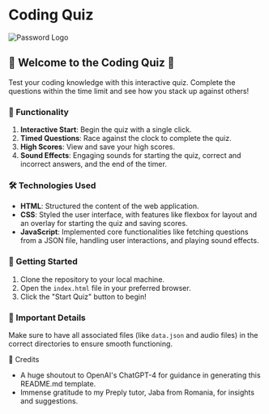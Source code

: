 # Coding Quiz

![Password Logo](.png)

## 🌟 Welcome to the Coding Quiz 🌟
Test your coding knowledge with this interactive quiz. Complete the questions within the time limit and see how you stack up against others!

### 📝 Functionality

1. **Interactive Start**: Begin the quiz with a single click.
2. **Timed Questions**: Race against the clock to complete the quiz.
3. **High Scores**: View and save your high scores.
4. **Sound Effects**: Engaging sounds for starting the quiz, correct and incorrect answers, and the end of the timer.

### 🛠 Technologies Used

- **HTML**: Structured the content of the web application.
- **CSS**: Styled the user interface, with features like flexbox for layout and an overlay for starting the quiz and saving scores.
- **JavaScript**: Implemented core functionalities like fetching questions from a JSON file, handling user interactions, and playing sound effects.

### 🚀 Getting Started

1. Clone the repository to your local machine.
2. Open the `index.html` file in your preferred browser.
3. Click the "Start Quiz" button to begin!

### 📌 Important Details

Make sure to have all associated files (like `data.json` and audio files) in the correct directories to ensure smooth functioning.

🙌 Credits

- A huge shoutout to OpenAI's ChatGPT-4 for guidance in generating this README.md template.
- Immense gratitude to my Preply tutor, Jaba from Romania, for insights and suggestions.



